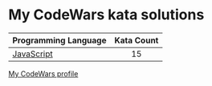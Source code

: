 # My CodeWars kata solutions

|    Programming Language  |    Kata Count  | 
|----------|:-------------:|
| [JavaScript](https://github.com/crabn3bula/programming-problems/tree/master/codewars/javascript) | 15 | 


[My CodeWars profile](https://www.codewars.com/users/crabn3bula)